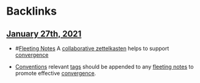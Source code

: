 
# Backlinks
## [January 27th, 2021](<January 27th, 2021.md>)
- #[Fleeting Notes](<Fleeting Notes.md>) A [collaborative zettelkasten](<collaborative zettelkasten.md>) helps to support [convergence](<convergence.md>)

- [Conventions](<Conventions.md>) relevant [tags](<tags.md>) should be appended to any [fleeting notes](<fleeting notes.md>) to promote effective [convergence](<convergence.md>).

